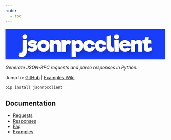 ```yaml
---
hide:
  - toc
---
```


<style>
.md-content__inner h1:first-of-type {
  display: none;
}
</style>

![jsonrpcclient](images/logo.png)

_Generate JSON-RPC requests and parse responses in Python._

Jump to:
[GitHub](https://github.com/explodinglabs/jsonrpcclient) |
[Examples Wiki](https://github.com/explodinglabs/jsonrpcclient/wiki)

```sh
pip install jsonrpcclient
```

## Documentation

- [Requests](requests.md)
- [Responses](responses.md)
- [Faq](faq.md)
- [Examples](examples.md)
